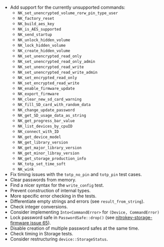 - Add support for the currently unsupported commands:
    - `NK_set_unencrypted_volume_rorw_pin_type_user`
    - `NK_factory_reset`
    - `NK_build_aes_key`
    - `NK_is_AES_supported`
    - `NK_send_startup`
    - `NK_unlock_hidden_volume`
    - `NK_lock_hidden_volume`
    - `NK_create_hidden_volume`
    - `NK_set_unencrypted_read_only`
    - `NK_set_unencrypted_read_only_admin`
    - `NK_set_unencrypted_read_write`
    - `NK_set_unencrypted_read_write_admin`
    - `NK_set_encrypted_read_only`
    - `NK_set_encrypted_read_write`
    - `NK_enable_firmware_update`
    - `NK_export_firmware`
    - `NK_clear_new_sd_card_warning`
    - `NK_fill_SD_card_with_random_data`
    - `NK_change_update_password`
    - `NK_get_SD_usage_data_as_string`
    - `NK_get_progress_bar_value`
    - `NK_list_devices_by_cpuID`
    - `NK_connect_with_ID`
    - `NK_get_device_model`
    - `NK_get_library_version`
    - `NK_get_major_library_version`
    - `NK_get_minor_libray_version`
    - `NK_get_storage_production_info`
    - `NK_totp_set_time_soft`
    - `NK_wink`
- Fix timing issues with the `totp_no_pin` and `totp_pin` test cases.
- Clear passwords from memory.
- Find a nicer syntax for the `write_config` test.
- Prevent construction of internal types.
- More specific error checking in the tests.
- Differentiate empty strings and errors (see `result_from_string`).
- Check integer conversions.
- Consider implementing `Into<CommandError>` for `(Device, CommandError)`
- Lock password safe in `PasswordSafe::drop()` (see [nitrokey-storage-firmware
  issue 65][]).
- Disable creation of multiple password safes at the same time.
- Check timing in Storage tests.
- Consider restructuring `device::StorageStatus`.

[nitrokey-storage-firmware issue 65]: https://github.com/Nitrokey/nitrokey-storage-firmware/issues/65
